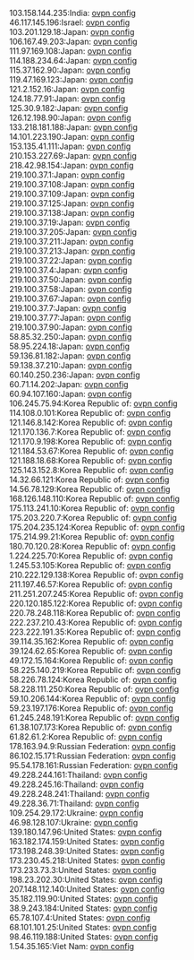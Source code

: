 103.158.144.235:India: [ovpn config](vpn/103_158_144_235.ovpn)  
46.117.145.196:Israel: [ovpn config](vpn/46_117_145_196.ovpn)  
103.201.129.18:Japan: [ovpn config](vpn/103_201_129_18.ovpn)  
106.167.49.203:Japan: [ovpn config](vpn/106_167_49_203.ovpn)  
111.97.169.108:Japan: [ovpn config](vpn/111_97_169_108.ovpn)  
114.188.234.64:Japan: [ovpn config](vpn/114_188_234_64.ovpn)  
115.37.162.90:Japan: [ovpn config](vpn/115_37_162_90.ovpn)  
119.47.169.123:Japan: [ovpn config](vpn/119_47_169_123.ovpn)  
121.2.152.16:Japan: [ovpn config](vpn/121_2_152_16.ovpn)  
124.18.77.91:Japan: [ovpn config](vpn/124_18_77_91.ovpn)  
125.30.9.182:Japan: [ovpn config](vpn/125_30_9_182.ovpn)  
126.12.198.90:Japan: [ovpn config](vpn/126_12_198_90.ovpn)  
133.218.181.188:Japan: [ovpn config](vpn/133_218_181_188.ovpn)  
14.101.223.190:Japan: [ovpn config](vpn/14_101_223_190.ovpn)  
153.135.41.111:Japan: [ovpn config](vpn/153_135_41_111.ovpn)  
210.153.227.69:Japan: [ovpn config](vpn/210_153_227_69.ovpn)  
218.42.98.154:Japan: [ovpn config](vpn/218_42_98_154.ovpn)  
219.100.37.1:Japan: [ovpn config](vpn/219_100_37_1.ovpn)  
219.100.37.108:Japan: [ovpn config](vpn/219_100_37_108.ovpn)  
219.100.37.109:Japan: [ovpn config](vpn/219_100_37_109.ovpn)  
219.100.37.125:Japan: [ovpn config](vpn/219_100_37_125.ovpn)  
219.100.37.138:Japan: [ovpn config](vpn/219_100_37_138.ovpn)  
219.100.37.19:Japan: [ovpn config](vpn/219_100_37_19.ovpn)  
219.100.37.205:Japan: [ovpn config](vpn/219_100_37_205.ovpn)  
219.100.37.211:Japan: [ovpn config](vpn/219_100_37_211.ovpn)  
219.100.37.213:Japan: [ovpn config](vpn/219_100_37_213.ovpn)  
219.100.37.22:Japan: [ovpn config](vpn/219_100_37_22.ovpn)  
219.100.37.4:Japan: [ovpn config](vpn/219_100_37_4.ovpn)  
219.100.37.50:Japan: [ovpn config](vpn/219_100_37_50.ovpn)  
219.100.37.58:Japan: [ovpn config](vpn/219_100_37_58.ovpn)  
219.100.37.67:Japan: [ovpn config](vpn/219_100_37_67.ovpn)  
219.100.37.7:Japan: [ovpn config](vpn/219_100_37_7.ovpn)  
219.100.37.77:Japan: [ovpn config](vpn/219_100_37_77.ovpn)  
219.100.37.90:Japan: [ovpn config](vpn/219_100_37_90.ovpn)  
58.85.32.250:Japan: [ovpn config](vpn/58_85_32_250.ovpn)  
58.95.224.18:Japan: [ovpn config](vpn/58_95_224_18.ovpn)  
59.136.81.182:Japan: [ovpn config](vpn/59_136_81_182.ovpn)  
59.138.37.210:Japan: [ovpn config](vpn/59_138_37_210.ovpn)  
60.140.250.236:Japan: [ovpn config](vpn/60_140_250_236.ovpn)  
60.71.14.202:Japan: [ovpn config](vpn/60_71_14_202.ovpn)  
60.94.107.160:Japan: [ovpn config](vpn/60_94_107_160.ovpn)  
106.245.75.94:Korea Republic of: [ovpn config](vpn/106_245_75_94.ovpn)  
114.108.0.101:Korea Republic of: [ovpn config](vpn/114_108_0_101.ovpn)  
121.146.8.142:Korea Republic of: [ovpn config](vpn/121_146_8_142.ovpn)  
121.170.136.7:Korea Republic of: [ovpn config](vpn/121_170_136_7.ovpn)  
121.170.9.198:Korea Republic of: [ovpn config](vpn/121_170_9_198.ovpn)  
121.184.53.67:Korea Republic of: [ovpn config](vpn/121_184_53_67.ovpn)  
121.188.18.68:Korea Republic of: [ovpn config](vpn/121_188_18_68.ovpn)  
125.143.152.8:Korea Republic of: [ovpn config](vpn/125_143_152_8.ovpn)  
14.32.66.121:Korea Republic of: [ovpn config](vpn/14_32_66_121.ovpn)  
14.56.78.129:Korea Republic of: [ovpn config](vpn/14_56_78_129.ovpn)  
168.126.148.110:Korea Republic of: [ovpn config](vpn/168_126_148_110.ovpn)  
175.113.241.10:Korea Republic of: [ovpn config](vpn/175_113_241_10.ovpn)  
175.203.220.7:Korea Republic of: [ovpn config](vpn/175_203_220_7.ovpn)  
175.204.235.124:Korea Republic of: [ovpn config](vpn/175_204_235_124.ovpn)  
175.214.99.21:Korea Republic of: [ovpn config](vpn/175_214_99_21.ovpn)  
180.70.120.28:Korea Republic of: [ovpn config](vpn/180_70_120_28.ovpn)  
1.224.225.70:Korea Republic of: [ovpn config](vpn/1_224_225_70.ovpn)  
1.245.53.105:Korea Republic of: [ovpn config](vpn/1_245_53_105.ovpn)  
210.222.129.138:Korea Republic of: [ovpn config](vpn/210_222_129_138.ovpn)  
211.197.46.57:Korea Republic of: [ovpn config](vpn/211_197_46_57.ovpn)  
211.251.207.245:Korea Republic of: [ovpn config](vpn/211_251_207_245.ovpn)  
220.120.185.122:Korea Republic of: [ovpn config](vpn/220_120_185_122.ovpn)  
220.78.248.118:Korea Republic of: [ovpn config](vpn/220_78_248_118.ovpn)  
222.237.210.43:Korea Republic of: [ovpn config](vpn/222_237_210_43.ovpn)  
223.222.191.35:Korea Republic of: [ovpn config](vpn/223_222_191_35.ovpn)  
39.114.35.162:Korea Republic of: [ovpn config](vpn/39_114_35_162.ovpn)  
39.124.62.65:Korea Republic of: [ovpn config](vpn/39_124_62_65.ovpn)  
49.172.15.164:Korea Republic of: [ovpn config](vpn/49_172_15_164.ovpn)  
58.225.140.219:Korea Republic of: [ovpn config](vpn/58_225_140_219.ovpn)  
58.226.78.124:Korea Republic of: [ovpn config](vpn/58_226_78_124.ovpn)  
58.228.111.250:Korea Republic of: [ovpn config](vpn/58_228_111_250.ovpn)  
59.10.206.144:Korea Republic of: [ovpn config](vpn/59_10_206_144.ovpn)  
59.23.197.176:Korea Republic of: [ovpn config](vpn/59_23_197_176.ovpn)  
61.245.248.191:Korea Republic of: [ovpn config](vpn/61_245_248_191.ovpn)  
61.38.107.173:Korea Republic of: [ovpn config](vpn/61_38_107_173.ovpn)  
61.82.61.2:Korea Republic of: [ovpn config](vpn/61_82_61_2.ovpn)  
178.163.94.9:Russian Federation: [ovpn config](vpn/178_163_94_9.ovpn)  
86.102.15.171:Russian Federation: [ovpn config](vpn/86_102_15_171.ovpn)  
95.54.178.161:Russian Federation: [ovpn config](vpn/95_54_178_161.ovpn)  
49.228.244.161:Thailand: [ovpn config](vpn/49_228_244_161.ovpn)  
49.228.245.16:Thailand: [ovpn config](vpn/49_228_245_16.ovpn)  
49.228.248.241:Thailand: [ovpn config](vpn/49_228_248_241.ovpn)  
49.228.36.71:Thailand: [ovpn config](vpn/49_228_36_71.ovpn)  
109.254.29.172:Ukraine: [ovpn config](vpn/109_254_29_172.ovpn)  
46.98.128.107:Ukraine: [ovpn config](vpn/46_98_128_107.ovpn)  
139.180.147.96:United States: [ovpn config](vpn/139_180_147_96.ovpn)  
163.182.174.159:United States: [ovpn config](vpn/163_182_174_159.ovpn)  
173.198.248.39:United States: [ovpn config](vpn/173_198_248_39.ovpn)  
173.230.45.218:United States: [ovpn config](vpn/173_230_45_218.ovpn)  
173.233.73.3:United States: [ovpn config](vpn/173_233_73_3.ovpn)  
198.23.202.30:United States: [ovpn config](vpn/198_23_202_30.ovpn)  
207.148.112.140:United States: [ovpn config](vpn/207_148_112_140.ovpn)  
35.182.119.90:United States: [ovpn config](vpn/35_182_119_90.ovpn)  
38.9.243.184:United States: [ovpn config](vpn/38_9_243_184.ovpn)  
65.78.107.4:United States: [ovpn config](vpn/65_78_107_4.ovpn)  
68.101.101.25:United States: [ovpn config](vpn/68_101_101_25.ovpn)  
98.46.119.188:United States: [ovpn config](vpn/98_46_119_188.ovpn)  
1.54.35.165:Viet Nam: [ovpn config](vpn/1_54_35_165.ovpn)  
